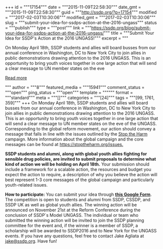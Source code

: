 +++
id = """17154"""
date = """2015-11-09T22:58:30"""
date_gmt = """2015-11-09T22:58:30"""
guid = """http://ssdp.org/?p=17154"""
modified = """2017-02-03T10:30:06"""
modified_gmt = """2017-02-03T10:30:06"""
slug = """submit-your-idea-for-ssdps-action-at-the-2016-ungass"""
status = """publish"""
type = """post"""
link = """https://ssdp.org/blog/submit-your-idea-for-ssdps-action-at-the-2016-ungass/"""
title = """Submit Your Idea for SSDP&#039;s Action at the 2016 UNGASS!"""
excerpt = """<p>On Monday April 18th, SSDP students and allies will board busses from our annual conference in Washington, DC to New York City to join allies in public demonstrations drawing attention to the 2016 UNGASS. This is an opportunity to bring youth voices together in one large action that will send a clear message to UN member states on the eve</p>
<div class="h10"></div>
<p><a class="more-link2 flat" href="https://ssdp.org/blog/submit-your-idea-for-ssdps-action-at-the-2016-ungass/">Read more</a></p>
"""
author = """8"""
featured_media = """15941"""
comment_status = """open"""
ping_status = """open"""
template = """"""
format = """standard"""
meta = """[]"""
categories = """[24]"""
tags = """[99, 1761, 359]"""
+++
<span style="font-weight: 400">On Monday April 18th, SSDP students and allies will board busses from our annual conference in Washington, DC to New York City to join allies in public demonstrations drawing attention to the 2016 UNGASS. This is an opportunity to bring youth voices together in one large action that will send a clear message to UN member states on the eve of the UNGASS. Corresponding to the global reform movement, our action should convey a message that falls in line with the issues outlined by the </span><a href="https://stoptheharm.org"><span style="font-weight: 400">Stop the Harm</span></a><span style="font-weight: 400"> campaign. More information about the global campaign and the core messages can be found at </span><a href="https://stoptheharm.org/issues"><span style="font-weight: 400">https://stoptheharm.org/issues.</span></a>

<span style="font-weight: 400"><strong>SSDP students and alumni, along with global youth allies fighting for sensible drug policies, are invited to submit proposals to determine what kind of action we will be holding on April 18th.</strong> Your submission should include a framework for a scalable action, the resources and budget you expect the action to require, a description of why you believe the action will best represent 1-3 core messages of the global campaign and particularly youth-related issues.</span>

<b>How to participate:</b>
<span style="font-weight: 400">You can submit your idea through </span><a href="https://docs.google.com/a/ssdp.org/forms/d/14sq4hhFoq5tZ2Og-HIELgGBsW304a30qJSJgI200dRo/viewform"><b>this Google Form</b></a><span style="font-weight: 400">. The competition is open to students and alumni from SSDP, CSSDP, and SSDP UK as well as global youth allies. The winning action will be announced on November 21st at the Reform Conference during the conclusion of SSDP´s Model UNGASS. The individual or team who submitted the winning action will be invited to join the SSDP planning committee for the event and, if the winner is a member of SSDP, a scholarship will be awarded to SSDP2016 and to New York for the UNGASS events. If you have any questions, feel free to contact Jake Agliata at </span><a href="mailto:jake@ssdp.org"><span style="font-weight: 400">jake@ssdp.org</span></a><span style="font-weight: 400">. Have fun!</span>
